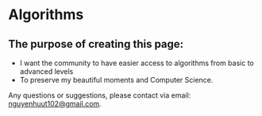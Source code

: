 # Algorithms
## The purpose of creating this page: 
- I want the community to have easier access to algorithms from basic to advanced levels
- To preserve my beautiful moments and Computer Science.

Any questions or suggestions, please contact via email: nguyenhuut102@gmail.com.
